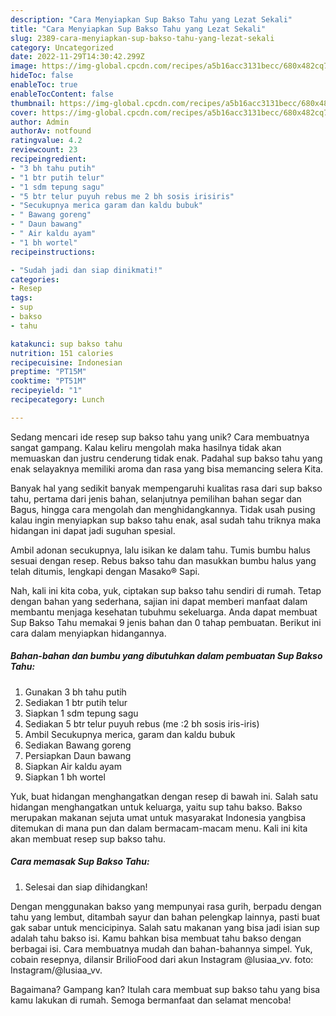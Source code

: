 ```yaml
---
description: "Cara Menyiapkan Sup Bakso Tahu yang Lezat Sekali"
title: "Cara Menyiapkan Sup Bakso Tahu yang Lezat Sekali"
slug: 2389-cara-menyiapkan-sup-bakso-tahu-yang-lezat-sekali
category: Uncategorized
date: 2022-11-29T14:30:42.299Z
image: https://img-global.cpcdn.com/recipes/a5b16acc3131becc/680x482cq70/sup-bakso-tahu-foto-resep-utama.jpg
hideToc: false
enableToc: true
enableTocContent: false
thumbnail: https://img-global.cpcdn.com/recipes/a5b16acc3131becc/680x482cq70/sup-bakso-tahu-foto-resep-utama.jpg
cover: https://img-global.cpcdn.com/recipes/a5b16acc3131becc/680x482cq70/sup-bakso-tahu-foto-resep-utama.jpg
author: Admin
authorAv: notfound
ratingvalue: 4.2
reviewcount: 23
recipeingredient:
- "3 bh tahu putih"
- "1 btr putih telur"
- "1 sdm tepung sagu"
- "5 btr telur puyuh rebus me 2 bh sosis irisiris"
- "Secukupnya merica garam dan kaldu bubuk"
- " Bawang goreng"
- " Daun bawang"
- " Air kaldu ayam"
- "1 bh wortel"
recipeinstructions:

- "Sudah jadi dan siap dinikmati!"
categories:
- Resep
tags:
- sup
- bakso
- tahu

katakunci: sup bakso tahu 
nutrition: 151 calories
recipecuisine: Indonesian
preptime: "PT15M"
cooktime: "PT51M"
recipeyield: "1"
recipecategory: Lunch

---
```





Sedang mencari ide resep sup bakso tahu yang unik? Cara membuatnya sangat gampang. Kalau keliru mengolah maka hasilnya tidak akan memuaskan dan justru cenderung tidak enak. Padahal sup bakso tahu yang enak selayaknya memiliki aroma dan rasa yang bisa memancing selera Kita.





Banyak hal yang sedikit banyak mempengaruhi kualitas rasa dari sup bakso tahu, pertama dari jenis bahan, selanjutnya pemilihan bahan segar dan Bagus, hingga cara mengolah dan menghidangkannya. Tidak usah pusing kalau ingin menyiapkan sup bakso tahu enak,      asal sudah tahu triknya maka hidangan ini dapat jadi suguhan spesial.














Ambil adonan secukupnya, lalu isikan ke dalam tahu. Tumis bumbu halus sesuai dengan resep. Rebus bakso tahu dan masukkan bumbu halus yang telah ditumis, lengkapi dengan Masako® Sapi.






Nah, kali ini kita coba, yuk, ciptakan sup bakso tahu sendiri di rumah. Tetap dengan bahan yang sederhana, sajian ini dapat memberi manfaat dalam membantu menjaga kesehatan tubuhmu sekeluarga. Anda dapat membuat Sup Bakso Tahu memakai 9 jenis bahan dan 0 tahap pembuatan. Berikut ini cara dalam menyiapkan hidangannya.

<!--inarticleads1-->

##### Bahan-bahan dan bumbu yang dibutuhkan dalam pembuatan Sup Bakso Tahu:

1. Gunakan 3 bh tahu putih
1. Sediakan 1 btr putih telur
1. Siapkan 1 sdm tepung sagu
1. Sediakan 5 btr telur puyuh rebus (me :2 bh sosis iris-iris)
1. Ambil Secukupnya merica, garam dan kaldu bubuk
1. Sediakan  Bawang goreng
1. Persiapkan  Daun bawang
1. Siapkan  Air kaldu ayam
1. Siapkan 1 bh wortel


Yuk, buat hidangan menghangatkan dengan resep di bawah ini. Salah satu hidangan menghangatkan untuk keluarga, yaitu sup tahu bakso. Bakso merupakan makanan sejuta umat untuk masyarakat Indonesia yangbisa ditemukan di mana pun dan dalam bermacam-macam menu. Kali ini kita akan membuat resep sup bakso tahu. 

<!--inarticleads2-->

##### Cara memasak Sup Bakso Tahu:


1. Selesai dan siap dihidangkan!

Dengan menggunakan bakso yang mempunyai rasa gurih, berpadu dengan tahu yang lembut, ditambah sayur dan bahan pelengkap lainnya, pasti buat gak sabar untuk mencicipinya. Salah satu makanan yang bisa jadi isian sup adalah tahu bakso isi. Kamu bahkan bisa membuat tahu bakso dengan berbagai isi. Cara membuatnya mudah dan bahan-bahannya simpel. Yuk, cobain resepnya, dilansir BrilioFood dari akun Instagram @lusiaa_vv. foto: Instagram/@lusiaa_vv. 

Bagaimana? Gampang kan? Itulah cara membuat sup bakso tahu yang bisa kamu lakukan di rumah. Semoga bermanfaat dan selamat mencoba!
